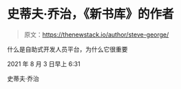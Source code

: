 # 史蒂夫·乔治，《新书库》的作者

> 原文：<https://thenewstack.io/author/steve-george/>

什么是自助式开发人员平台，为什么它很重要

2021 年 8 月 3 日早上 6:31

史蒂夫·乔治